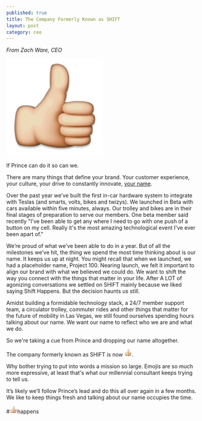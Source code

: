```yaml
---
published: true
title: The Company Formerly Known as SHIFT
layout: post
category: ceo
---
```

*From Zach Ware, CEO*

<img src="/public/images/0474.png" />

If Prince can do it so can we. 

There are many things that define your brand. Your customer experience, your culture, your drive to constantly innovate, [your name](http://dtlv.com/2014/12/01/downtown-has-a-proper-noun-problem-and-needs-to-shift-gears/).

Over the past year we’ve built the first in-car hardware system to integrate with Teslas (and smarts, volts, bikes and twizys). We launched in Beta with cars available within five minutes, always. Our trolley and bikes are in their final stages of preparation to serve our members. One beta member said recently "I've been able to get any where I need to go with one push of a button on my cell. Really it's the most amazing technological event I've ever been apart of."

We’re proud of what we’ve been able to do in a year. But of all the milestones we’ve hit, the thing we spend the most time thinking about is our name. It keeps us up at night. You might recall that when we launched, we had a placeholder name, Project 100. Nearing launch, we felt it important to align our brand with what we believed we could do. We want to shift the way you connect with the things that matter in your life. After A LOT of agonizing conversations we settled on SHIFT mainly because we liked saying Shift Happens. But the decision haunts us still. 

Amidst building a formidable technology stack, a 24/7 member support team, a circulator trolley, commuter rides and other things that matter for the future of mobility in Las Vegas, we still found ourselves spending hours talking about our name. We want our name to reflect who we are and what we do.

So we're taking a cue from Prince and dropping our name altogether. 

The company formerly known as SHIFT is now <img src="/public/images/0474.png" width="20px" />.

Why bother trying to put into words a mission so large. Emojis are so much more expressive, at least that's what our millennial consultant keeps trying to tell us. 

It’s likely we’ll follow Prince’s lead and do this all over again in a few months. We like to keep things fresh and talking about our name occupies the time.

\#<img src="/public/images/0474.png" width="20px" />happens

